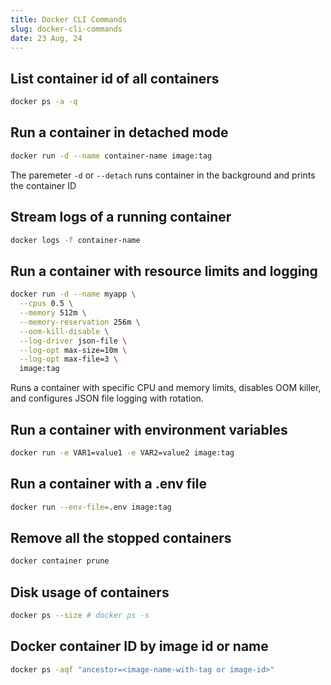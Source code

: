 ```yaml
---
title: Docker CLI Commands
slug: docker-cli-commands
date: 23 Aug, 24
---
```


## List container id of all containers

```sh
docker ps -a -q
```
## Run a container in detached mode

```sh
docker run -d --name container-name image:tag 
```
The paremeter `-d` or `--detach` runs container in the background and prints the container ID

## Stream logs of a running container

```sh
docker logs -f container-name
```
## Run a container with resource limits and logging

```sh
docker run -d --name myapp \
  --cpus 0.5 \
  --memory 512m \
  --memory-reservation 256m \
  --oom-kill-disable \
  --log-driver json-file \
  --log-opt max-size=10m \
  --log-opt max-file=3 \
  image:tag
```
Runs a container with specific CPU and memory limits, disables OOM killer, and configures JSON file logging with rotation.

## Run a container with environment variables

```sh
docker run -e VAR1=value1 -e VAR2=value2 image:tag 
```

## Run a container with a .env file

```sh
docker run --env-file=.env image:tag 
```

## Remove all the stopped containers

```sh
docker container prune
```

## Disk usage of containers
```sh
docker ps --size # docker ps -s
```

## Docker container ID by image id or name
```sh
docker ps -aqf "ancestor=<image-name-with-tag or image-id>"
```
